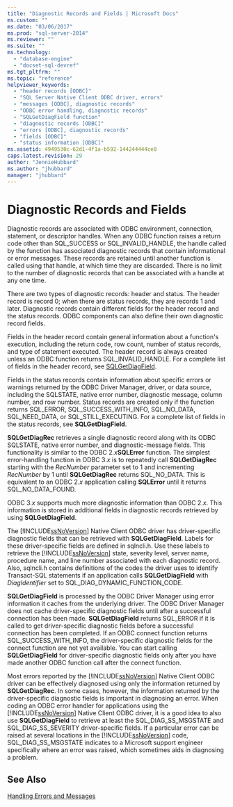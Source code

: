 ```yaml
---
title: "Diagnostic Records and Fields | Microsoft Docs"
ms.custom: ""
ms.date: "03/06/2017"
ms.prod: "sql-server-2014"
ms.reviewer: ""
ms.suite: ""
ms.technology: 
  - "database-engine"
  - "docset-sql-devref"
ms.tgt_pltfrm: ""
ms.topic: "reference"
helpviewer_keywords: 
  - "header records [ODBC]"
  - "SQL Server Native Client ODBC driver, errors"
  - "messages [ODBC], diagnostic records"
  - "ODBC error handling, diagnostic records"
  - "SQLGetDiagField function"
  - "diagnostic records [ODBC]"
  - "errors [ODBC], diagnostic records"
  - "fields [ODBC]"
  - "status information [ODBC]"
ms.assetid: 4949530c-62d1-4f1a-b592-144244444ce0
caps.latest.revision: 29
author: "JennieHubbard"
ms.author: "jhubbard"
manager: "jhubbard"
---
```

# Diagnostic Records and Fields
  Diagnostic records are associated with ODBC environment, connection, statement, or descriptor handles. When any ODBC function raises a return code other than SQL_SUCCESS or SQL_INVALID_HANDLE, the handle called by the function has associated diagnostic records that contain informational or error messages. These records are retained until another function is called using that handle, at which time they are discarded. There is no limit to the number of diagnostic records that can be associated with a handle at any one time.  
  
 There are two types of diagnostic records: header and status. The header record is record 0; when there are status records, they are records 1 and later. Diagnostic records contain different fields for the header record and the status records. ODBC components can also define their own diagnostic record fields.  
  
 Fields in the header record contain general information about a function's execution, including the return code, row count, number of status records, and type of statement executed. The header record is always created unless an ODBC function returns SQL_INVALID_HANDLE. For a complete list of fields in the header record, see [SQLGetDiagField](../../relational-databases/native-client-odbc-api/sqlgetdiagfield.md).  
  
 Fields in the status records contain information about specific errors or warnings returned by the ODBC Driver Manager, driver, or data source, including the SQLSTATE, native error number, diagnostic message, column number, and row number. Status records are created only if the function returns SQL_ERROR, SQL_SUCCESS_WITH_INFO, SQL_NO_DATA, SQL_NEED_DATA, or SQL_STILL_EXECUTING. For a complete list of fields in the status records, see **SQLGetDiagField**.  
  
 **SQLGetDiagRec** retrieves a single diagnostic record along with its ODBC SQLSTATE, native error number, and diagnostic-message fields. This functionality is similar to the ODBC 2.*x***SQLError** function. The simplest error-handling function in ODBC 3.*x* is to repeatedly call **SQLGetDiagRec** starting with the *RecNumber* parameter set to 1 and incrementing *RecNumber* by 1 until **SQLGetDiagRec** returns SQL_NO_DATA. This is equivalent to an ODBC 2.*x* application calling **SQLError** until it returns SQL_NO_DATA_FOUND.  
  
 ODBC 3.*x* supports much more diagnostic information than ODBC 2.*x*. This information is stored in additional fields in diagnostic records retrieved by using **SQLGetDiagField**.  
  
 The [!INCLUDE[ssNoVersion](../../includes/ssnoversion-md.md)] Native Client ODBC driver has driver-specific diagnostic fields that can be retrieved with **SQLGetDiagField**. Labels for these driver-specific fields are defined in sqlncli.h. Use these labels to retrieve the [!INCLUDE[ssNoVersion](../../includes/ssnoversion-md.md)] state, severity level, server name, procedure name, and line number associated with each diagnostic record. Also, sqlncli.h contains definitions of the codes the driver uses to identify Transact-SQL statements if an application calls **SQLGetDiagField** with *DiagIdentifier* set to SQL_DIAG_DYNAMIC_FUNCTION_CODE.  
  
 **SQLGetDiagField** is processed by the ODBC Driver Manager using error information it caches from the underlying driver. The ODBC Driver Manager does not cache driver-specific diagnostic fields until after a successful connection has been made. **SQLGetDiagField** returns SQL_ERROR if it is called to get driver-specific diagnostic fields before a successful connection has been completed. If an ODBC connect function returns SQL_SUCCESS_WITH_INFO, the driver-specific diagnostic fields for the connect function are not yet available. You can start calling **SQLGetDiagField** for driver-specific diagnostic fields only after you have made another ODBC function call after the connect function.  
  
 Most errors reported by the [!INCLUDE[ssNoVersion](../../includes/ssnoversion-md.md)] Native Client ODBC driver can be effectively diagnosed using only the information returned by **SQLGetDiagRec**. In some cases, however, the information returned by the driver-specific diagnostic fields is important in diagnosing an error. When coding an ODBC error handler for applications using the [!INCLUDE[ssNoVersion](../../includes/ssnoversion-md.md)] Native Client ODBC driver, it is a good idea to also use **SQLGetDiagField** to retrieve at least the SQL_DIAG_SS_MSGSTATE and SQL_DIAG_SS_SEVERITY driver-specific fields. If a particular error can be raised at several locations in the [!INCLUDE[ssNoVersion](../../includes/ssnoversion-md.md)] code, SQL_DIAG_SS_MSGSTATE indicates to a Microsoft support engineer specifically where an error was raised, which sometimes aids in diagnosing a problem.  
  
## See Also  
 [Handling Errors and Messages](../../../2014/database-engine/dev-guide/handling-errors-and-messages.md)  
  
  
